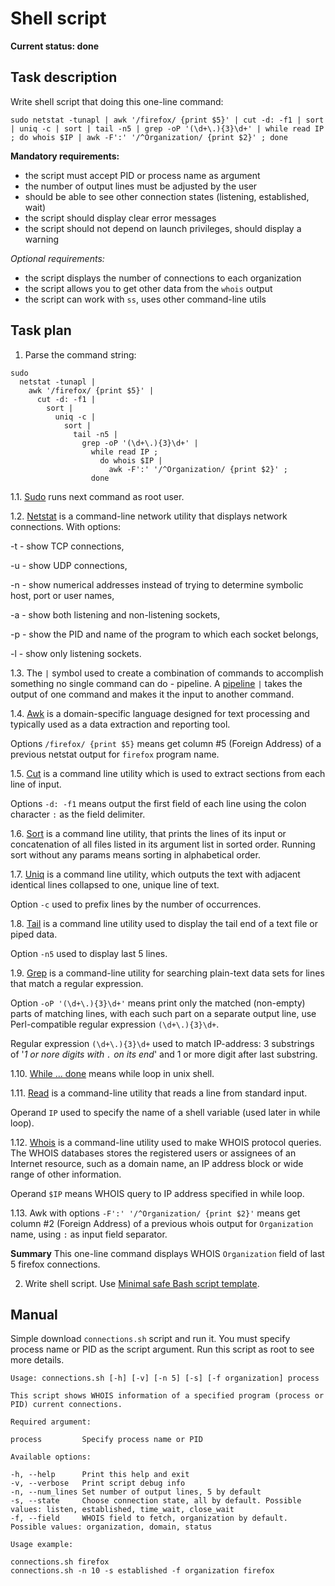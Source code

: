 # Shell script

**Current status: done**

## Task description

Write shell script that doing this one-line command:

```
sudo netstat -tunapl | awk '/firefox/ {print $5}' | cut -d: -f1 | sort | uniq -c | sort | tail -n5 | grep -oP '(\d+\.){3}\d+' | while read IP ; do whois $IP | awk -F':' '/^Organization/ {print $2}' ; done
```

**Mandatory requirements:**

- the script must accept PID or process name as argument
- the number of output lines must be adjusted by the user
- should be able to see other connection states (listening, established, wait)
- the script should display clear error messages
- the script should not depend on launch privileges, should display a warning

_Optional requirements:_

- the script displays the number of connections to each organization
- the script allows you to get other data from the `whois` output
- the script can work with `ss`, uses other command-line utils

## Task plan

1. Parse the command string:

```
sudo
  netstat -tunapl |
    awk '/firefox/ {print $5}' |
      cut -d: -f1 |
        sort |
          uniq -c |
            sort |
              tail -n5 |
                grep -oP '(\d+\.){3}\d+' |
                  while read IP ;
                    do whois $IP |
                      awk -F':' '/^Organization/ {print $2}' ;
                  done
```

1.1. [Sudo](https://www.sudo.ws/) runs next command as root user.

1.2. [Netstat](https://net-tools.sourceforge.io/man/netstat.8.html) is a command-line network utility that displays network connections. With options:

-t - show TCP connections,

-u - show UDP connections,

-n - show numerical addresses instead of trying to determine symbolic host, port or user names,

-a - show both listening and non-listening sockets,

-p - show the PID and name of the program to which each socket belongs,

-l - show only listening sockets.

1.3. The `|` symbol used to create a combination of commands to accomplish something no single command can do - pipeline. A [pipeline](https://www.arachnoid.com/linux/shell_programming.html) `|` takes the output of one command and makes it the input to another command.

1.4. [Awk](https://pubs.opengroup.org/onlinepubs/9699919799/utilities/awk.html) is a domain-specific language designed for text processing and typically used as a data extraction and reporting tool.

Options `/firefox/ {print $5}` means get column #5 (Foreign Address) of a previous netstat output for `firefox` program name.

1.5. [Cut](<https://en.wikipedia.org/wiki/Cut_(Unix)>) is a command line utility which is used to extract sections from each line of input.

Options `-d: -f1` means output the first field of each line using the colon character `:` as the field delimiter.

1.6. [Sort](<https://en.wikipedia.org/wiki/Sort_(Unix)>) is a command line utility, that prints the lines of its input or concatenation of all files listed in its argument list in sorted order. Running sort without any params means sorting in alphabetical order.

1.7. [Uniq](https://en.wikipedia.org/wiki/Uniq) is a command line utility, which outputs the text with adjacent identical lines collapsed to one, unique line of text.

Option `-c` used to prefix lines by the number of occurrences.

1.8. [Tail](<https://en.wikipedia.org/wiki/Tail_(Unix)>) is a command line utility used to display the tail end of a text file or piped data.

Option `-n5` used to display last 5 lines.

1.9. [Grep](https://www.gnu.org/software/grep/) is a command-line utility for searching plain-text data sets for lines that match a regular expression.

Option `-oP '(\d+\.){3}\d+'` means print only the matched (non-empty) parts of matching lines, with each such part on a separate output line, use Perl-compatible regular expression `(\d+\.){3}\d+`.

Regular expression `(\d+\.){3}\d+` used to match IP-address: 3 substrings of '_1 or nore digits with `.` on its end_' and 1 or more digit after last substring.

1.10. [While ... done](https://www.shellscript.sh/loops.html) means while loop in unix shell.

1.11. [Read](https://www.opennet.ru/man.shtml?topic=read&category=1&russian=5) is a command-line utility that reads a line from standard input.

Operand `IP` used to specify the name of a shell variable (used later in while loop).

1.12. [Whois](https://en.wikipedia.org/wiki/WHOIS) is a command-line utility used to make WHOIS protocol queries. The WHOIS databases stores the registered users or assignees of an Internet resource, such as a domain name, an IP address block or wide range of other information.

Operand `$IP` means WHOIS query to IP address specified in while loop.

1.13. Awk with options `-F':' '/^Organization/ {print $2}'` means get column #2 (Foreign Address) of a previous whois output for `Organization` name, using `:` as input field separator.

**Summary** This one-line command displays WHOIS `Organization` field of last 5 firefox connections.

2. Write shell script. Use [Minimal safe Bash script template](https://betterdev.blog/minimal-safe-bash-script-template/).

## Manual

Simple download `connections.sh` script and run it. You must specify process name or PID as the script argument. Run this script as root to see more details.

```
Usage: connections.sh [-h] [-v] [-n 5] [-s] [-f organization] process

This script shows WHOIS information of a specified program (process or PID) current connections.

Required argument:

process         Specify process name or PID

Available options:

-h, --help      Print this help and exit
-v, --verbose   Print script debug info
-n, --num_lines Set number of output lines, 5 by default
-s, --state     Choose connection state, all by default. Possible values: listen, established, time_wait, close_wait
-f, --field     WHOIS field to fetch, organization by default. Possible values: organization, domain, status

Usage example:

connections.sh firefox
connections.sh -n 10 -s established -f organization firefox
```
